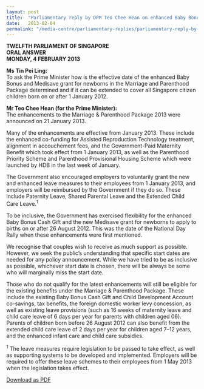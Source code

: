 ```yaml
---
layout: post
title:  "Parliamentary reply by DPM Teo Chee Hean on enhanced Baby Bonus and Medisave Grant for newborns in the M&P package"
date:   2013-02-04
permalink: "/media-centre/parliamentary-replies/parliamentary-reply-by-dpm-teo-chee-hean-on-4-feb-2013"
---
```



**TWELFTH PARLIAMENT OF SINGAPORE  
ORAL ANSWER  
MONDAY, 4 FEBRUARY 2013**

**Ms Tin Pei Ling:**  
To ask the Prime Minister how is the effective date of the enhanced Baby Bonus and Medisave grant for newborns in the Marriage and Parenthood Package determined and if it can be extended to cover all Singapore citizen children born on or after 1 January 2012.

**Mr Teo Chee Hean (for the Prime Minister):**  
The enhancements to the Marriage & Parenthood Package 2013 were announced on 21 January 2013.

Many of the enhancements are effective from January 2013. These include the enhanced co-funding for Assisted Reproduction Technology treatment, alignment in accouchement fees, and the Government-Paid Maternity Benefit which took effect from 1 January 2013, as well as the Parenthood Priority Scheme and Parenthood Provisional Housing Scheme which were launched by HDB in the last week of January.

The Government also encouraged employers to voluntarily grant the new and enhanced leave measures to their employees from 1 January 2013, and employers will be reimbursed by the Government if they do so. These include Paternity Leave, Shared Parental Leave and the Extended Child Care Leave.<sup>1</sup>

To be inclusive, the Government has exercised flexibility for the enhanced Baby Bonus Cash Gift and the new Medisave grant for newborns to apply to births on or after 26 August 2012. This was the date of the National Day Rally when these enhancements were first mentioned.

We recognise that couples wish to receive as much support as possible. However, we seek the public’s understanding that specific start dates are needed for any policy announcement. While we have tried to be as inclusive as possible, whichever start date is chosen, there will be always be some who will marginally miss the start date.

Those who do not qualify for the latest enhancements will still be eligible for the existing benefits under the Marriage & Parenthood Package. These include the existing Baby Bonus Cash Gift and Child Development Account co-savings, tax benefits, the foreign domestic worker levy concession, as well as existing leave provisions (such as 16 weeks of maternity leave and child care leave of 6 days per year for parents with children aged 06). Parents of children born before 26 August 2012 can also benefit from the extended child care leave of 2 days per year for children aged 7–12 years, and the enhanced infant care and child care subsidies.

<sup>1</sup> The leave measures require legislation to be passed to take effect, as well as supporting systems to be developed and implemented. Employers will be required to offer these leave schemes to their employees from 1 May 2013 when the legislation takes effect.

[Download as PDF](https://github.com/isomerpages/isomerpages-stratgroup/raw/master/images/parliamentary%20files/parliamentary-reply-by-dpm-teo-chee-hean-on-4-feb-2013.pdf)
